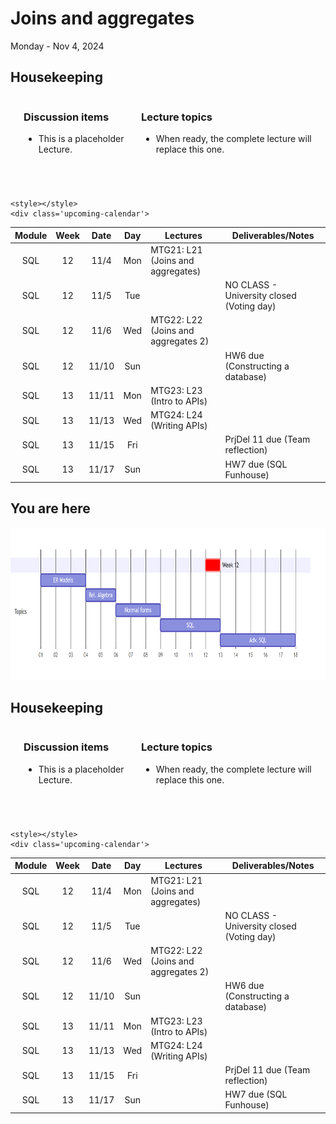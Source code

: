# Joins and aggregates

Monday - Nov 4, 2024

## Housekeeping

<div class="columns">

<div class="column" width="9%">

</div>

<div class="column" width="45%">

### Discussion items

- This is a placeholder Lecture.

</div>

<div class="column" width="40%">

### Lecture topics

- When ready, the complete lecture will replace this one.

</div>

</div>

<div style="margin-top:25px">

 

</div>

<div>

    <style></style>
    <div class='upcoming-calendar'>

| Module | Week | Date  | Day | Lectures                            | Deliverables/Notes                        |
|:------:|:----:|:-----:|:---:|-------------------------------------|-------------------------------------------|
|  SQL   |  12  | 11/4  | Mon | MTG21: L21 (Joins and aggregates)   |                                           |
|  SQL   |  12  | 11/5  | Tue |                                     | NO CLASS - University closed (Voting day) |
|  SQL   |  12  | 11/6  | Wed | MTG22: L22 (Joins and aggregates 2) |                                           |
|  SQL   |  12  | 11/10 | Sun |                                     | HW6 due (Constructing a database)         |
|  SQL   |  13  | 11/11 | Mon | MTG23: L23 (Intro to APIs)          |                                           |
|  SQL   |  13  | 11/13 | Wed | MTG24: L24 (Writing APIs)           |                                           |
|  SQL   |  13  | 11/15 | Fri |                                     | PrjDel 11 due (Team reflection)           |
|  SQL   |  13  | 11/17 | Sun |                                     | HW7 due (SQL Funhouse)                    |

</div>

</div>

## You are here

<img src="lecture-21_files\figure-commonmark\mermaid-figure-1.png"
style="width:8.17in;height:2.54in" />

## Housekeeping

<div class="columns">

<div class="column" width="9%">

</div>

<div class="column" width="45%">

### Discussion items

- This is a placeholder Lecture.

</div>

<div class="column" width="40%">

### Lecture topics

- When ready, the complete lecture will replace this one.

</div>

</div>

<div style="margin-top:25px">

 

</div>

<div>

    <style></style>
    <div class='upcoming-calendar'>

| Module | Week | Date  | Day | Lectures                            | Deliverables/Notes                        |
|:------:|:----:|:-----:|:---:|-------------------------------------|-------------------------------------------|
|  SQL   |  12  | 11/4  | Mon | MTG21: L21 (Joins and aggregates)   |                                           |
|  SQL   |  12  | 11/5  | Tue |                                     | NO CLASS - University closed (Voting day) |
|  SQL   |  12  | 11/6  | Wed | MTG22: L22 (Joins and aggregates 2) |                                           |
|  SQL   |  12  | 11/10 | Sun |                                     | HW6 due (Constructing a database)         |
|  SQL   |  13  | 11/11 | Mon | MTG23: L23 (Intro to APIs)          |                                           |
|  SQL   |  13  | 11/13 | Wed | MTG24: L24 (Writing APIs)           |                                           |
|  SQL   |  13  | 11/15 | Fri |                                     | PrjDel 11 due (Team reflection)           |
|  SQL   |  13  | 11/17 | Sun |                                     | HW7 due (SQL Funhouse)                    |

</div>

</div>

